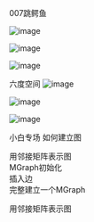 007跳鳄鱼

![image](https://user-images.githubusercontent.com/50080058/112448589-82d78680-8d8d-11eb-8de0-935911e08deb.png)

![image](https://user-images.githubusercontent.com/50080058/112448646-94b92980-8d8d-11eb-9ebd-212a978f2da4.png)

![image](https://user-images.githubusercontent.com/50080058/112448667-9aaf0a80-8d8d-11eb-99e5-2d9211d0a541.png)


六度空间
![image](https://user-images.githubusercontent.com/50080058/112448813-be725080-8d8d-11eb-8a97-38336b1bf203.png)

![image](https://user-images.githubusercontent.com/50080058/112463125-d3a2ab80-8d9c-11eb-84b3-1fcdcfc6ba8d.png)

![image](https://user-images.githubusercontent.com/50080058/112463154-db625000-8d9c-11eb-950a-cc83394e9628.png)


小白专场  如何建立图  
  
用邻接矩阵表示图  
MGraph初始化  
插入边  
完整建立一个MGraph  

用邻接矩阵表示图  
